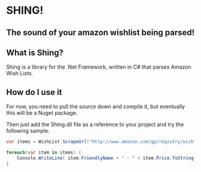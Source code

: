 # SHING!
## The sound of your amazon wishlist being parsed!

## What is Shing?
Shing is a library for the .Net Framework, written in C# that parses Amazon Wish Lists. 

## How do I use it
For now, you need to pull the source down and compile it, but eventually this will be a Nuget package.

Then just add the Shing.dll file as a reference to your project and try the following sample:

```c#
var items = WishList.ScrapeUrl("http://www.amazon.com/gp/registry/wishlist/3ON5W8HBTKUOI/ref=wl_web");

foreach(var item in items) {
	Console.WriteLine( item.FriendlyName + " - " + item.Price.ToString("C") );
}
```
